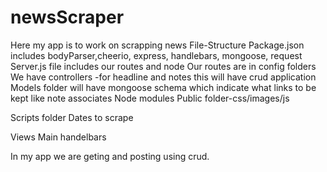 # newsScraper
Here my app is to work on scrapping news
File-Structure
Package.json includes bodyParser,cheerio, express, handlebars, mongoose, request
Server.js file includes our routes and node
Our routes are in config folders
We have controllers -for headline and notes this will have crud application
Models folder will have mongoose schema which indicate what links to be kept like note associates
Node modules
Public folder-css/images/js

Scripts folder
Dates to scrape

Views 
Main handelbars

In my app we are geting and posting using crud.
